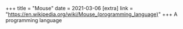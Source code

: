 +++
title = "Mouse"
date = 2021-03-06
[extra]
link = "https://en.wikipedia.org/wiki/Mouse_(programming_language)"
+++
A programming language

